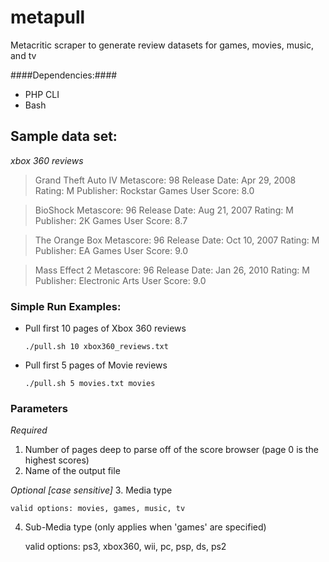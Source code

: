 ﻿metapull
======
Metacritic scraper to generate review datasets for games, movies, music, and tv

####Dependencies:####
*	PHP CLI
*	Bash

## Sample data set: ##
*xbox 360 reviews*

> Grand Theft Auto IV
> Metascore: 98 
> Release Date: Apr 29, 2008 
> Rating: M 
> Publisher: Rockstar Games 
> User Score: 8.0

> BioShock 
> Metascore: 96 
> Release Date: Aug 21, 2007 
> Rating: M 
> Publisher: 2K Games 
> User Score: 8.7

> The Orange Box 
> Metascore: 96 
> Release Date: Oct 10, 2007 
> Rating: M 
> Publisher: EA Games 
> User Score: 9.0

> Mass Effect 2 
> Metascore: 96 
> Release Date: Jan 26, 2010 
> Rating: M 
> Publisher: Electronic Arts 
> User Score: 9.0

### Simple Run Examples: ###
*	Pull first 10 pages of Xbox 360 reviews

		./pull.sh 10 xbox360_reviews.txt

*	Pull first 5 pages of Movie reviews

		./pull.sh 5 movies.txt movies

### Parameters ###
*Required*
1.	Number of pages deep to parse off of the score browser (page 0 is the highest scores)
2.	Name of the output file

*Optional [case sensitive]*
3.	Media type

	valid options: movies, games, music, tv
4.	Sub-Media type (only applies when 'games' are specified) 

	valid options: ps3, xbox360, wii, pc, psp, ds, ps2